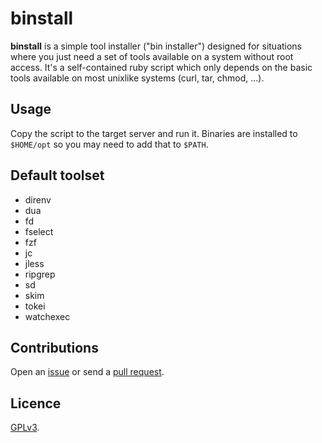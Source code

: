 # binstall

**binstall** is a simple tool installer ("bin installer") designed for situations where you just need a set of tools available on a system without root access. It's a self-contained ruby script which only depends on the basic tools available on most unixlike systems (curl, tar, chmod, ...).

## Usage

Copy the script to the target server and run it. Binaries are installed to `$HOME/opt` so you may need to add that to `$PATH`.

## Default toolset

- direnv
- dua
- fd
- fselect
- fzf
- jc
- jless
- ripgrep
- sd
- skim
- tokei
- watchexec

## Contributions

Open an [issue](https://github.com/crdx/binstall/issues) or send a [pull request](https://github.com/crdx/binstall/pulls).

## Licence

[GPLv3](LICENCE).
